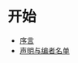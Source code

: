 # 开始

* [序言](序言.md)
* [声明与编者名单](声明与编者名单.md)

<!-- 
被注释掉的显然是未实装内容
# 新生不得不尝的那些知识
* [新生防骗(求求你好好看吧)](.md)
* [校园网与校园卡](.md)
* [某专业好不好](.md)
* [录取通知书](.md)
* [报到：车辆，家长，事件](.md)
* [军训](.md)
* [宿舍](.md)
* [临时负责人与班委](.md)
---------------
[宿舍:分配与政策]
[宿舍:布局与质量]
[用电用水与费用]
[床上用品]
应当归入宿舍条目里统一介绍
---------------
# 学习与个人发展
* [三大信息系统](.md)
* [成绩与绩点计算](.md)
* [晚自习](.md)
* [选课](.md)
* [英语四六级](.md)
* [转专业,分流]
* [保研](.md)
* [入党](.md)
* [学业与个人发展](.md)

# 校园生活
* [一卡通与学生证](.md)
* [校区政策:是什么与为什么](.md)
* [校园跑与闪动校园](.md)
* [学时与pu口袋校园](.md)
* [团体操](.md)
* [社团与学生组织](.md)
* [食堂百科](.md)
  * [江宁](.md)
  * [金坛](.md)
  * [西康路](.md)
任重道远,我希望的版本是可以呈现所有窗口的名字与菜单信息,更新滞后的问题反而可以先不考虑

# 体育与医疗
* [体育场馆](.md) 数量,配置,开放时间
* [健身房](.md) 配置,收费,开放时间,校外的不建议写进来,至少这里完全不建议
* [校医院](.md) 位置,电话,开放时间,提供的救护种类
  
# 商业中心与吃饭
* [商业中心](.md) 名字,位置,交通,开放时间,特色
* [推荐的餐馆](.md) 名字,位置,交通,开放时间,特色
-->